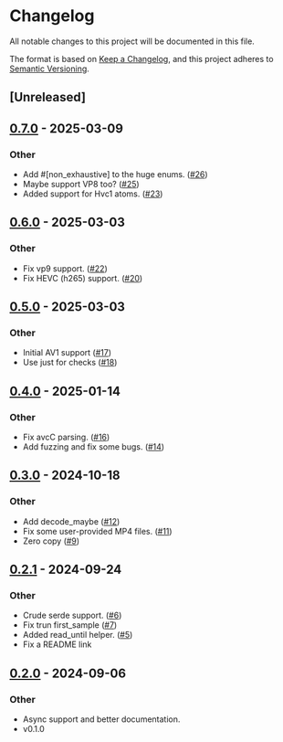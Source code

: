 # Changelog
All notable changes to this project will be documented in this file.

The format is based on [Keep a Changelog](https://keepachangelog.com/en/1.0.0/),
and this project adheres to [Semantic Versioning](https://semver.org/spec/v2.0.0.html).

## [Unreleased]

## [0.7.0](https://github.com/kixelated/mp4-atom/compare/v0.6.0...v0.7.0) - 2025-03-09

### Other

- Add #[non_exhaustive] to the huge enums. ([#26](https://github.com/kixelated/mp4-atom/pull/26))
- Maybe support VP8 too? ([#25](https://github.com/kixelated/mp4-atom/pull/25))
- Added support for Hvc1 atoms. ([#23](https://github.com/kixelated/mp4-atom/pull/23))

## [0.6.0](https://github.com/kixelated/mp4-atom/compare/v0.5.0...v0.6.0) - 2025-03-03

### Other

- Fix vp9 support. ([#22](https://github.com/kixelated/mp4-atom/pull/22))
- Fix HEVC (h265) support. ([#20](https://github.com/kixelated/mp4-atom/pull/20))

## [0.5.0](https://github.com/kixelated/mp4-atom/compare/v0.4.0...v0.5.0) - 2025-03-03

### Other

- Initial AV1 support ([#17](https://github.com/kixelated/mp4-atom/pull/17))
- Use just for checks ([#18](https://github.com/kixelated/mp4-atom/pull/18))

## [0.4.0](https://github.com/kixelated/mp4-atom/compare/v0.3.0...v0.4.0) - 2025-01-14

### Other

- Fix avcC parsing. ([#16](https://github.com/kixelated/mp4-atom/pull/16))
- Add fuzzing and fix some bugs. ([#14](https://github.com/kixelated/mp4-atom/pull/14))

## [0.3.0](https://github.com/kixelated/mp4-atom/compare/v0.2.1...v0.3.0) - 2024-10-18

### Other

- Add decode_maybe ([#12](https://github.com/kixelated/mp4-atom/pull/12))
- Fix some user-provided MP4 files. ([#11](https://github.com/kixelated/mp4-atom/pull/11))
- Zero copy ([#9](https://github.com/kixelated/mp4-atom/pull/9))

## [0.2.1](https://github.com/kixelated/mp4-atom/compare/v0.2.0...v0.2.1) - 2024-09-24

### Other

- Crude serde support. ([#6](https://github.com/kixelated/mp4-atom/pull/6))
- Fix trun first_sample ([#7](https://github.com/kixelated/mp4-atom/pull/7))
- Added read_until helper. ([#5](https://github.com/kixelated/mp4-atom/pull/5))
- Fix a README link

## [0.2.0](https://github.com/kixelated/mp4-atom/compare/v0.1.0...v0.2.0) - 2024-09-06

### Other
- Async support and better documentation.
- v0.1.0

